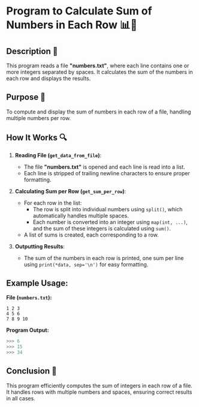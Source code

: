 # Program to Calculate Sum of Numbers in Each Row 📊🔢

## Description 📝

This program reads a file **"numbers.txt"**, where each line contains one or more integers separated by spaces. It calculates the sum of the numbers in each row and displays the results.

## Purpose 🎯

To compute and display the sum of numbers in each row of a file, handling multiple numbers per row.

## How It Works 🔍

1. **Reading File (`get_data_from_file`)**:

    - The file **"numbers.txt"** is opened and each line is read into a list.
    - Each line is stripped of trailing newline characters to ensure proper formatting.

2. **Calculating Sum per Row (`get_sum_per_row`)**:

    - For each row in the list:
        - The row is split into individual numbers using `split()`, which automatically handles multiple spaces.
        - Each number is converted into an integer using `map(int, ...)`, and the sum of these integers is calculated using `sum()`.
    - A list of sums is created, each corresponding to a row.

3. **Outputting Results**:
    - The sum of the numbers in each row is printed, one sum per line using `print(*data, sep='\n')` for easy formatting.

## Example Usage:

**File (`numbers.txt`):**

```
1 2 3
4 5 6
7 8 9 10
```

**Program Output:**

```python
>>> 6
>>> 15
>>> 34
```

## Conclusion 🚀

This program efficiently computes the sum of integers in each row of a file. It handles rows with multiple numbers and spaces, ensuring correct results in all cases.
